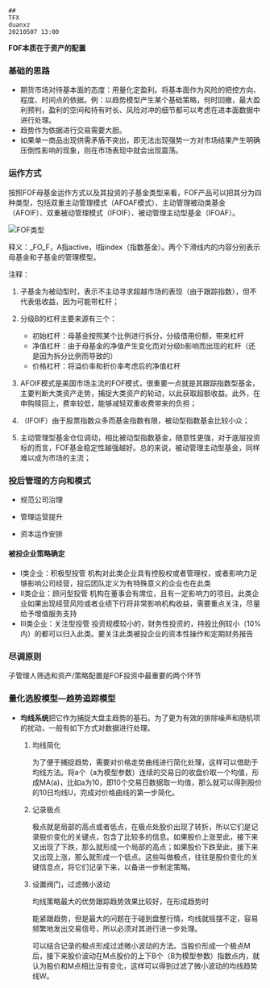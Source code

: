 ```
##
TFX
duanxz
20210507 13:00
```



**FOF本质在于资产的配置**



### 基础的思路

* 期货市场对待基本面的态度：用量化定盈利。将基本面作为风险的把控方向、程度、时间点的依据。例：以趋势模型产生某个基础策略，何时回撤，最大盈利预判，盈利的空间和持有时长、风险对冲的细节都可以考虑在进本面数据中进行处理。
* 趋势作为依据进行交易需要大胆。
* 如果单一商品出现供需矛盾不突出，即无法出现强势一方对市场结果产生明确压倒性影响的现象，则在市场表现中就会出现震荡。

### 运作方式

按照FOF母基金运作方式以及其投资的子基金类型来看，FOF产品可以把其分为四种类型，包括双重主动管理模式（AFOAF模式）、主动管理被动类基金（AFOIF）、双重被动管理模式（IFOIF）、被动管理主动型基金（IFOAF）。

![FOF类型](https://img2.jiemian.com/jiemian/original/20160819/147157726622739900_a700xH.png)

释义：\_FO\_F，A指active，I指index（指数基金）。两个下滑线内的内容分别表示母基金和子基金的管理模型。

注释：

1. 子基金为被动型时，表示不主动寻求超越市场的表现（由于跟踪指数），但不代表低收益，因为可能带杠杆；
2. 分级B的杠杆主要来源有三个：
   * 初始杠杆：母基金按照某个比例进行拆分，分级借用份额，带来杠杆
   * 净值杠杆：由于母基金的净值产生变化而对分级b影响而出现的杠杆（还是因为拆分比例而导致的）
   * 价格杠杆：将溢价率和折价率考虑后的净值杠杆

3. AFOIF模式是美国市场主流的FOF模式，很重要一点就是其跟踪指数型基金，主要判断大类资产走势，捕捉大类资产的轮动，以此获取超额收益。此外，在申购赎回上，费率较低，能够减轻双重收费带来的负担；

4. （IFOIF）由于股票指数众多而基金指数有限，被动型指数基金比较小众；
5. 主动管理型基金仓位调动，相比被动型指数基金，随意性更强，对于底层投资标的而言，FOF基金稳定性越强越好。总的来说，被动管理主动型基金，同样难以成为市场的主流；

### 投后管理的方向和模式

* 规范公司治理

* 管理运营提升

* 资本运作安排

#### 被投企业策略确定

* I类企业：积极型投管
   机构对此类企业具有控股权或者管理权，或者影响力足够影响公司经营，投后团队定义为有特殊意义的企业也在此类
* II类企业：顾问型投管
   机构在董事会有席位，且有一定影响力的项目。此类企业如果出现经营风险或者业绩下行将非常影响机构收益，需要重点关注，尽量给予增值服务支持
* III类企业：关注型投管
   投资规模较小的，财务性投资的，持股比例较小（10%内）的都可以归入此类。要关注此类被投企业的资本性操作和定期财务报告



### 尽调原则

子管理人筛选和资产/策略配置是FOF投资中最重要的两个环节



### 量化选股模型—趋势追踪模型

* **均线系统**把它作为捕捉大盘主趋势的基石。为了更为有效的排除噪声和随机项的扰动，一般有如下方式对数据进行处理。

  1. 均线简化

     为了便于捕捉趋势，需要对价格走势曲线进行简化处理，这样可以借助于均线方法。将a个（a为模型参数）连续的交易日的收盘价取一个均值，形成MA(a)，比如a为10，即10个交易日数据取一均值，那么就可以得到股价的10日均线U，完成对价格曲线的第一步简化。

  2. 记录极点

     极点就是局部的高点或者低点，在极点处股价出现了转折，所以它们是记录股价变化的关键点，包含了比较多的信息。如果股价上涨至此，接下来又出现了下跌，那么就形成一个局部的高点；如果股价下跌至此，接下来又出现上涨，那么就形成一个低点。这些叫做极点，往往是股价变化的关键信息点，将它们记录下来，以备进一步制定策略。

  3. 设置阀门，过滤微小波动

     均线策略最大的优势跟踪趋势效果比较好，在形成趋势时

     能紧跟趋势，但是最大的问题在于碰到盘整行情，均线就摇摆不定，容易频繁地发出交易信号，所以必须对其进行进一步处理。

     可以结合记录的极点形成过滤微小波动的方法。当股价形成一个极点M后，接下来股价波动在M点股价的上下B个（B为模型参数）指数点内，就认为股价和M点相比没有变化，这样可以得到过滤了微小波动的均线趋势线W。 




